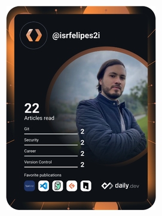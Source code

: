 <a href="https://app.daily.dev/isrfelipes2i"><img src="https://github.com/SrFelipeS2/SrFelipeS2/blob/master/devcard.svg" width="400" alt="Andres Valencia lopez's Dev Card"/></a>
